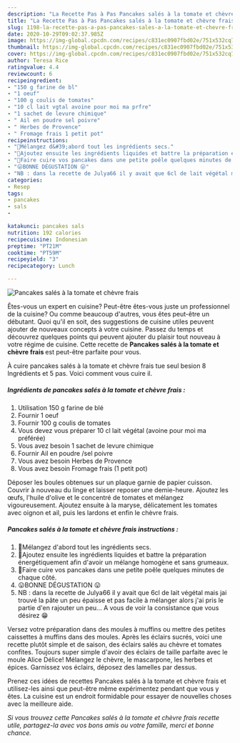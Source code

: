 ```yaml
---
description: "La Recette Pas à Pas Pancakes salés à la tomate et chèvre frais"
title: "La Recette Pas à Pas Pancakes salés à la tomate et chèvre frais"
slug: 1198-la-recette-pas-a-pas-pancakes-sales-a-la-tomate-et-chevre-frais
date: 2020-10-29T09:02:37.985Z
image: https://img-global.cpcdn.com/recipes/c831ec0907fbd02e/751x532cq70/pancakes-sales-a-la-tomate-et-chevre-frais-photo-principale-de-la-recette.jpg
thumbnail: https://img-global.cpcdn.com/recipes/c831ec0907fbd02e/751x532cq70/pancakes-sales-a-la-tomate-et-chevre-frais-photo-principale-de-la-recette.jpg
cover: https://img-global.cpcdn.com/recipes/c831ec0907fbd02e/751x532cq70/pancakes-sales-a-la-tomate-et-chevre-frais-photo-principale-de-la-recette.jpg
author: Teresa Rice
ratingvalue: 4.4
reviewcount: 6
recipeingredient:
- "150 g farine de bl"
- "1 oeuf"
- "100 g coulis de tomates"
- "10 cl lait vgtal avoine pour moi ma prfre"
- "1 sachet de levure chimique"
- " Ail en poudre sel poivre"
- " Herbes de Provence"
- " Fromage frais 1 petit pot"
recipeinstructions:
- "🥞Mélangez d&#39;abord tout les ingrédients secs."
- "🥞Ajoutez ensuite les ingrédients liquides et battre la préparation énergétiquement afin d&#39;avoir un mélange homogène et sans grumeaux."
- "🥞Faire cuire vos pancakes dans une petite poêle quelques minutes de chaque côté."
- "😛BONNE DÉGUSTATION 😛"
- "NB : dans la recette de Julya66 il y avait que 6cl de lait végétal mais jai trouvé la pâte un peu épaisse et pas facile à mélanger alors j&#39;ai pris le partie d&#39;en rajouter un peu... A vous de voir la consistance que vous désirez 😁"
categories:
- Resep
tags:
- pancakes
- sals
- 

katakunci: pancakes sals  
nutrition: 192 calories
recipecuisine: Indonesian
preptime: "PT21M"
cooktime: "PT59M"
recipeyield: "3"
recipecategory: Lunch

---
```



![Pancakes salés à la tomate et chèvre frais](https://img-global.cpcdn.com/recipes/c831ec0907fbd02e/751x532cq70/pancakes-sales-a-la-tomate-et-chevre-frais-photo-principale-de-la-recette.jpg)

Êtes-vous un expert en cuisine? Peut-être êtes-vous juste un professionnel de la cuisine? Ou comme beaucoup d'autres, vous êtes peut-être un débutant. Quoi qu'il en soit, des suggestions de cuisine utiles peuvent ajouter de nouveaux concepts à votre cuisine. Passez du temps et découvrez quelques points qui peuvent ajouter du plaisir tout nouveau à votre régime de cuisine. Cette recette de <strong> Pancakes salés à la tomate et chèvre frais </strong> est peut-être parfaite pour vous.

<!--inarticleads1-->

À cuire pancakes salés à la tomate et chèvre frais tue seul besion 8 Ingrédients et 5 pas. Voici comment vous cuire il.

##### Ingrédients de pancakes salés à la tomate et chèvre frais :

1. Utilisation 150 g farine de blé
1. Fournir 1 oeuf
1. Fournir 100 g coulis de tomates
1. Vous devez vous préparer 10 cl lait végétal (avoine pour moi ma préférée)
1. Vous avez besoin 1 sachet de levure chimique
1. Fournir  Ail en poudre /sel poivre
1. Vous avez besoin  Herbes de Provence
1. Vous avez besoin  Fromage frais (1 petit pot)


Déposer les boules obtenues sur un plaque garnie de papier cuisson. Couvrir à nouveau du linge et laisser reposer une demie-heure. Ajoutez les œufs, l&#39;huile d&#39;olive et le concentré de tomates et mélangez vigoureusement. Ajoutez ensuite à la maryse, délicatement les tomates avec oignon et ail, puis les lardons et enfin le chèvre frais. 

<!--inarticleads2-->

##### Pancakes salés à la tomate et chèvre frais instructions :

1. 🥞Mélangez d&#39;abord tout les ingrédients secs.
1. 🥞Ajoutez ensuite les ingrédients liquides et battre la préparation énergétiquement afin d&#39;avoir un mélange homogène et sans grumeaux.
1. 🥞Faire cuire vos pancakes dans une petite poêle quelques minutes de chaque côté.
1. 😛BONNE DÉGUSTATION 😛
1. NB : dans la recette de Julya66 il y avait que 6cl de lait végétal mais jai trouvé la pâte un peu épaisse et pas facile à mélanger alors j&#39;ai pris le partie d&#39;en rajouter un peu... A vous de voir la consistance que vous désirez 😁


Versez votre préparation dans des moules à muffins ou mettre des petites caissettes à muffins dans des moules. Après les éclairs sucrés, voici une recette plutôt simple et de saison, des éclairs salés au chèvre et tomates confites. Toujours super simple d&#39;avoir des éclairs de taille parfaite avec le moule Alice Délice! Mélangez le chèvre, le mascarpone, les herbes et épices. Garnissez vos éclairs, déposez des lamelles par dessus. 

<!--inarticleads1-->

<p>
Prenez ces idées de recettes Pancakes salés à la tomate et chèvre frais et utilisez-les ainsi que peut-être même expérimentez pendant que vous y êtes. La cuisine est un endroit formidable pour essayer de nouvelles choses avec la meilleure aide.
</p>

<p>
<i>Si vous trouvez cette Pancakes salés à la tomate et chèvre frais recette utile, partagez-la avec vos bons amis ou votre famille, merci et bonne chance.</i>
</p>
